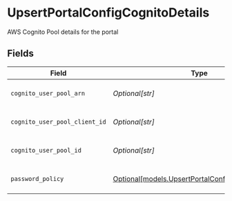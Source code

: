 # UpsertPortalConfigCognitoDetails

AWS Cognito Pool details for the portal


## Fields

| Field                                                                                              | Type                                                                                               | Required                                                                                           | Description                                                                                        | Example                                                                                            |
| -------------------------------------------------------------------------------------------------- | -------------------------------------------------------------------------------------------------- | -------------------------------------------------------------------------------------------------- | -------------------------------------------------------------------------------------------------- | -------------------------------------------------------------------------------------------------- |
| `cognito_user_pool_arn`                                                                            | *Optional[str]*                                                                                    | :heavy_minus_sign:                                                                                 | Cognito user pool ARN                                                                              | arn:aws:cognito-idp:us-east-1:123412341234:userpool/us-east-1_123412341                            |
| `cognito_user_pool_client_id`                                                                      | *Optional[str]*                                                                                    | :heavy_minus_sign:                                                                                 | Cognito user pool client ID                                                                        | 6bsd0jkgoie74k2i8mrhc1vest                                                                         |
| `cognito_user_pool_id`                                                                             | *Optional[str]*                                                                                    | :heavy_minus_sign:                                                                                 | Cognito user pool ID                                                                               | eu-central-1_CUEQRNbUb                                                                             |
| `password_policy`                                                                                  | [Optional[models.UpsertPortalConfigPasswordPolicy]](../models/upsertportalconfigpasswordpolicy.md) | :heavy_minus_sign:                                                                                 | Password policy for the portal                                                                     |                                                                                                    |